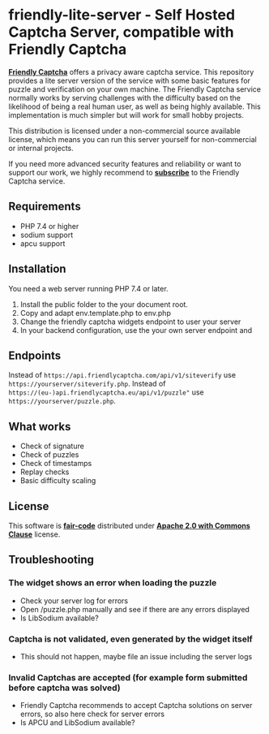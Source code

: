 # friendly-lite-server - Self Hosted Captcha Server, compatible with Friendly Captcha

[**Friendly Captcha**](https://friendlycaptcha.com) offers a privacy aware captcha service. This repository provides a lite server version of the service with some basic features for puzzle and verification on your own machine. The Friendly Captcha service normally works by serving challenges with the difficulty based on the likelihood of being a real human user, as well as being highly available. This implementation is much simpler but will work for small hobby projects.

This distribution is licensed under a non-commercial source available license, which means you can run this server yourself for non-commercial or internal projects. 

If you need more advanced security features and reliability or want to support our work, we highly recommend to [**subscribe**](https://friendlycaptcha.com/signup) to the Friendly Captcha service.

## Requirements

* PHP 7.4 or higher
* sodium support
* apcu support

## Installation

You need a web server running PHP 7.4 or later.

1. Install the public folder to the your document root.
2. Copy and adapt env.template.php to env.php 
3. Change the friendly captcha widgets endpoint to user your server
4. In your backend configuration, use the your own server endpoint and

## Endpoints

Instead of `https://api.friendlycaptcha.com/api/v1/siteverify` use `https://yourserver/siteverify.php`.
Instead of `https://(eu-)api.friendlycaptcha.eu/api/v1/puzzle"` use `https://yourserver/puzzle.php`. 

## What works

* Check of signature
* Check of puzzles
* Check of timestamps
* Replay checks
* Basic difficulty scaling

## License 
This software is [**fair-code**](http://faircode.io) distributed under [**Apache 2.0 with Commons Clause**](https://github.com/FriendlyCaptcha/friendly-captcha-lite-server/blob/main/LICENSE) license.

## Troubleshooting 

### The widget shows an error when loading the puzzle 

* Check your server log for errors 
* Open /puzzle.php manually and see if there are any errors displayed
* Is LibSodium available?

### Captcha is not validated, even generated by the widget itself

* This should not happen, maybe file an issue including the server logs

### Invalid Captchas are accepted (for example form submitted before captcha was solved) 

* Friendly Captcha recommends to accept Captcha solutions on server errors, so also here check for server errors
* Is APCU and LibSodium available?

